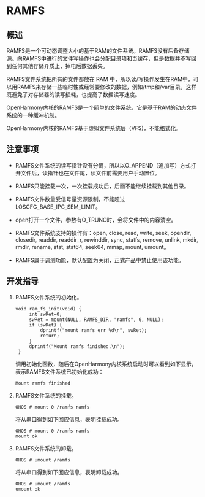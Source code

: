 # RAMFS<a name="ZH-CN_TOPIC_0000001052810480"></a>

## 概述<a name="section7216205735619"></a>

RAMFS是一个可动态调整大小的基于RAM的文件系统。RAMFS没有后备存储源。向RAMFS中进行的文件写操作也会分配目录项和页缓存，但是数据并不写回到任何其他存储介质上，掉电后数据丢失。

RAMFS文件系统把所有的文件都放在 RAM 中，所以读/写操作发生在RAM中，可以用RAMFS来存储一些临时性或经常要修改的数据，例如/tmp和/var目录，这样既避免了对存储器的读写损耗，也提高了数据读写速度。

OpenHarmony内核的RAMFS是一个简单的文件系统，它是基于RAM的动态文件系统的一种缓冲机制。

OpenHarmony内核的RAMFS基于虚拟文件系统层（VFS\)，不能格式化。

## 注意事项<a name="section970375615711"></a>

-   RAMFS文件系统的读写指针没有分离，所以以O\_APPEND（追加写）方式打开文件后，读指针也在文件尾，读文件前需要用户手动置位。

-   RAMFS只能挂载一次，一次挂载成功后，后面不能继续挂载到其他目录。

-   RAMFS文件数量受信号量资源限制，不能超过LOSCFG\_BASE\_IPC\_SEM\_LIMIT。

-   open打开一个文件，参数有O\_TRUNC时，会将文件中的内容清空。


-   RAMFS文件系统支持的操作有：open, close, read, write, seek, opendir, closedir, readdir, readdir\_r, rewinddir,  sync, statfs, remove, unlink, mkdir, rmdir, rename, stat, stat64, seek64, mmap, mount, umount。


-   RAMFS属于调测功能，默认配置为关闭，正式产品中禁止使用该功能。


## 开发指导<a name="section18433111125812"></a>

1.  RAMFS文件系统的初始化。

    ```
    void ram_fs_init(void) {
         int swRet=0;
         swRet = mount(NULL, RAMFS_DIR, "ramfs", 0, NULL);
         if (swRet) {
             dprintf("mount ramfs err %d\n", swRet);
             return;
         }
         dprintf("Mount ramfs finished.\n");
     }
    ```

    调用初始化函数，随后在OpenHarmony内核系统启动时可以看到如下显示，表示RAMFS文件系统已初始化成功：

    ```
    Mount ramfs finished
    ```

2.  RAMFS文件系统的挂载。

    ```
    OHOS # mount 0 /ramfs ramfs
    ```

    将从串口得到如下回应信息，表明挂载成功。

    ```
    OHOS # mount 0 /ramfs ramfs
    mount ok
    ```

3.  RAMFS文件系统的卸载。

    ```
    OHOS # umount /ramfs
    ```

    将从串口得到如下回应信息，表明卸载成功。

    ```
    OHOS # umount /ramfs 
    umount ok
    ```


